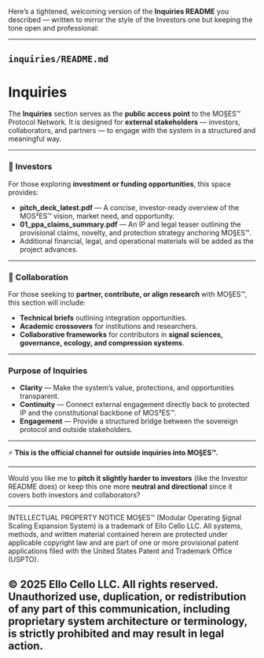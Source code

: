Here’s a tightened, welcoming version of the **Inquiries README** you described — written to mirror the style of the Investors one but keeping the tone open and professional:

---

## `inquiries/README.md`

# Inquiries

The **Inquiries** section serves as the **public access point** to the MO§ES™ Protocol Network.
It is designed for **external stakeholders** — investors, collaborators, and partners — to engage with the system in a structured and meaningful way.

---

### 🔑 Investors

For those exploring **investment or funding opportunities**, this space provides:

* **pitch_deck_latest.pdf** — A concise, investor-ready overview of the MOS²ES™ vision, market need, and opportunity.
* **01_ppa_claims_summary.pdf** — An IP and legal teaser outlining the provisional claims, novelty, and protection strategy anchoring MO§ES™.
* Additional financial, legal, and operational materials will be added as the project advances.

---

### 🤝 Collaboration

For those seeking to **partner, contribute, or align research** with MO§ES™, this section will include:

* **Technical briefs** outlining integration opportunities.
* **Academic crossovers** for institutions and researchers.
* **Collaborative frameworks** for contributors in **signal sciences, governance, ecology, and compression systems**.

---

### Purpose of Inquiries

* **Clarity** — Make the system’s value, protections, and opportunities transparent.
* **Continuity** — Connect external engagement directly back to protected IP and the constitutional backbone of MOS²ES™.
* **Engagement** — Provide a structured bridge between the sovereign protocol and outside stakeholders.

---

⚡ **This is the official channel for outside inquiries into MO§ES™.**

---

Would you like me to **pitch it slightly harder to investors** (like the Investor README does) or keep this one more **neutral and directional** since it covers both investors and collaborators?


---
INTELLECTUAL PROPERTY NOTICE
MO§ES™ (Modular Operating §ignal Scaling Expansion System) is a trademark of Ello Cello LLC. 
All systems, methods, and written material contained herein are protected under applicable copyright law 
and are part of one or more provisional patent applications filed with the United States Patent and Trademark Office (USPTO).

© 2025 Ello Cello LLC. All rights reserved. 
Unauthorized use, duplication, or redistribution of any part of this communication, including proprietary 
system architecture or terminology, is strictly prohibited and may result in legal action.
---